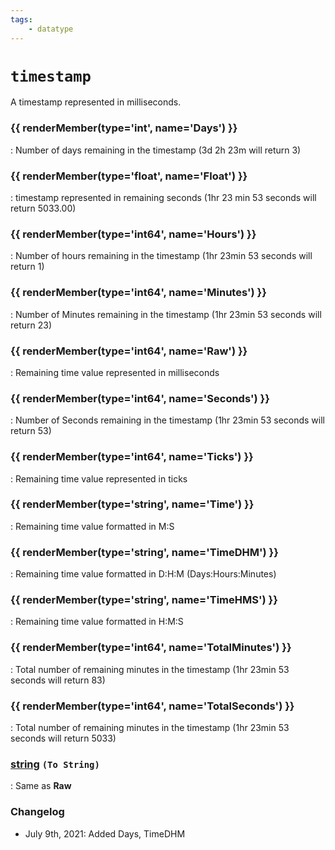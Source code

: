 ```yaml
---
tags:
    - datatype
---
```

# `timestamp`

A timestamp represented in milliseconds.

### {{ renderMember(type='int', name='Days') }}

:   Number of days remaining in the timestamp (3d 2h 23m will return 3)

### {{ renderMember(type='float', name='Float') }}

:   timestamp represented in remaining seconds (1hr 23 min 53 seconds will return 5033.00)

### {{ renderMember(type='int64', name='Hours') }}

:   Number of hours remaining in the timestamp (1hr 23min 53 seconds will return 1)

### {{ renderMember(type='int64', name='Minutes') }}

:   Number of Minutes remaining in the timestamp (1hr 23min 53 seconds will return 23)

### {{ renderMember(type='int64', name='Raw') }}

:   Remaining time value represented in milliseconds

### {{ renderMember(type='int64', name='Seconds') }}

:   Number of Seconds remaining in the timestamp (1hr 23min 53 seconds will return 53)

### {{ renderMember(type='int64', name='Ticks') }}

:   Remaining time value represented in ticks

### {{ renderMember(type='string', name='Time') }}

:   Remaining time value formatted in M:S

### {{ renderMember(type='string', name='TimeDHM') }}

:   Remaining time value formatted in D:H:M (Days:Hours:Minutes)

### {{ renderMember(type='string', name='TimeHMS') }}

:   Remaining time value formatted in H:M:S

### {{ renderMember(type='int64', name='TotalMinutes') }}

:   Total number of remaining minutes in the timestamp (1hr 23min 53 seconds will return 83)

### {{ renderMember(type='int64', name='TotalSeconds') }}

:   Total number of remaining minutes in the timestamp (1hr 23min 53 seconds will return 5033)

### [string][string] `(To String)`

:   Same as **Raw**


### Changelog

* July 9th, 2021: Added Days, TimeDHM

[float]: datatype-float.md
[int]: datatype-int.md
[int64]: datatype-int64.md
[string]: datatype-string.md
